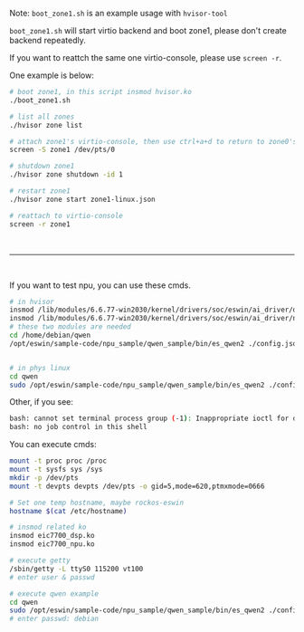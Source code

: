 
Note: `boot_zone1.sh` is an example usage with `hvisor-tool`

`boot_zone1.sh` will start virtio backend and boot zone1, please don't create backend repeatedly.

If you want to reattch the same one virtio-console, please use `screen -r`.

One example is below:

```bash
# boot zone1, in this script insmod hvisor.ko
./boot_zone1.sh

# list all zones
./hvisor zone list

# attach zone1's virtio-console, then use ctrl+a+d to return to zone0's terminal
screen -S zone1 /dev/pts/0 

# shutdown zone1
./hvisor zone shutdown -id 1

# restart zone1
./hvisor zone start zone1-linux.json

# reattach to virtio-console
screen -r zone1
```
<br>

---

<br>

If you want to test npu, you can use these cmds.

```bash
# in hvisor
insmod /lib/modules/6.6.77-win2030/kernel/drivers/soc/eswin/ai_driver/dsp/eic7700_dsp.ko 
insmod /lib/modules/6.6.77-win2030/kernel/drivers/soc/eswin/ai_driver/npu/eic7700_npu.ko
# these two modules are needed
cd /home/debian/qwen
/opt/eswin/sample-code/npu_sample/qwen_sample/bin/es_qwen2 ./config.json


# in phys linux
cd qwen
sudo /opt/eswin/sample-code/npu_sample/qwen_sample/bin/es_qwen2 ./config.json
```

Other, if you see:
```bash
bash: cannot set terminal process group (-1): Inappropriate ioctl for device
bash: no job control in this shell
```

You can execute cmds:
```bash
mount -t proc proc /proc
mount -t sysfs sys /sys
mkdir -p /dev/pts
mount -t devpts devpts /dev/pts -o gid=5,mode=620,ptmxmode=0666

# Set one temp hostname, maybe rockos-eswin
hostname $(cat /etc/hostname)

# insmod related ko
insmod eic7700_dsp.ko
insmod eic7700_npu.ko

# execute getty
/sbin/getty -L ttyS0 115200 vt100
# enter user & passwd

# execute qwen example
cd qwen
sudo /opt/eswin/sample-code/npu_sample/qwen_sample/bin/es_qwen2 ./config.json
# enter passwd: debian
```
